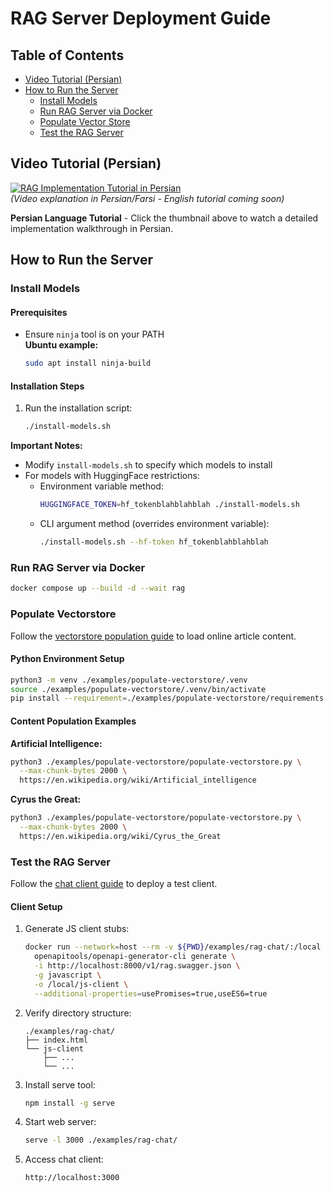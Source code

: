# RAG Server Deployment Guide

## Table of Contents
- [Video Tutorial (Persian)](#video-tutorial-persian)
- [How to Run the Server](#how-to-run-the-server)
  - [Install Models](#install-models)
  - [Run RAG Server via Docker](#run-rag-server-via-docker)
  - [Populate Vector Store](#populate-vectorstore)
  - [Test the RAG Server](#test-the-rag-server)

## Video Tutorial (Persian)
[![RAG Implementation Tutorial in Persian](https://img.youtube.com/vi/VGYstLJRoUc/0.jpg)](https://www.youtube.com/watch?v=VGYstLJRoUc)  
*(Video explanation in Persian/Farsi - English tutorial coming soon)*

**Persian Language Tutorial** - Click the thumbnail above to watch a detailed implementation walkthrough in Persian.

## How to Run the Server

### Install Models

#### Prerequisites
- Ensure `ninja` tool is on your PATH  
  **Ubuntu example:**
  ```bash
  sudo apt install ninja-build
  ```

#### Installation Steps
1. Run the installation script:
   ```bash
   ./install-models.sh
   ```

**Important Notes:**
- Modify `install-models.sh` to specify which models to install
- For models with HuggingFace restrictions:
  - Environment variable method:
    ```bash
    HUGGINGFACE_TOKEN=hf_tokenblahblahblah ./install-models.sh
    ```
  - CLI argument method (overrides environment variable):
    ```bash
    ./install-models.sh --hf-token hf_tokenblahblahblah
    ```

### Run RAG Server via Docker
```bash
docker compose up --build -d --wait rag
```

### Populate Vectorstore
Follow the [vectorstore population guide](examples/populate-vectorstore/README.md) to load online article content.

#### Python Environment Setup
```bash
python3 -m venv ./examples/populate-vectorstore/.venv
source ./examples/populate-vectorstore/.venv/bin/activate
pip install --requirement=./examples/populate-vectorstore/requirements.txt
```

#### Content Population Examples
**Artificial Intelligence:**
```bash
python3 ./examples/populate-vectorstore/populate-vectorstore.py \
  --max-chunk-bytes 2000 \
  https://en.wikipedia.org/wiki/Artificial_intelligence
```

**Cyrus the Great:**
```bash
python3 ./examples/populate-vectorstore/populate-vectorstore.py \
  --max-chunk-bytes 2000 \
  https://en.wikipedia.org/wiki/Cyrus_the_Great
```

### Test the RAG Server
Follow the [chat client guide](examples/rag-chat/README.md) to deploy a test client.

#### Client Setup
1. Generate JS client stubs:
   ```bash
   docker run --network=host --rm -v ${PWD}/examples/rag-chat/:/local \
     openapitools/openapi-generator-cli generate \
     -i http://localhost:8000/v1/rag.swagger.json \
     -g javascript \
     -o /local/js-client \
     --additional-properties=usePromises=true,useES6=true
   ```

2. Verify directory structure:
   ```
   ./examples/rag-chat/
   ├── index.html
   └── js-client
       ├── ...
       └── ...
   ```

3. Install serve tool:
   ```bash
   npm install -g serve
   ```

4. Start web server:
   ```bash
   serve -l 3000 ./examples/rag-chat/
   ```

5. Access chat client:
   ```
   http://localhost:3000
   ```
